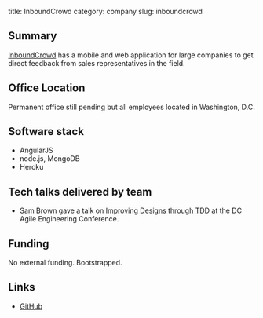 title: InboundCrowd
category: company
slug: inboundcrowd


## Summary
[InboundCrowd](https://www.inboundcrowd.com/) has a mobile and web application
for large companies to get direct feedback from sales representatives in the
field.


## Office Location
Permanent office still pending but all employees located in Washington, D.C.


## Software stack
* AngularJS
* node.js, MongoDB
* Heroku


## Tech talks delivered by team
* Sam Brown gave a talk on [Improving Designs through TDD](https://earlyandoften.wordpress.com/2013/02/06/improving-designs-through-tdd/)
  at the DC Agile Engineering Conference.


## Funding
No external funding. Bootstrapped.


## Links
* [GitHub](https://github.com/inboundcrowd)

